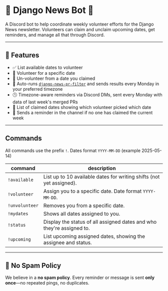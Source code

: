 # 📰 Django News Bot 🤖

A Discord bot to help coordinate weekly volunteer efforts for the Django News newsletter. Volunteers can claim and unclaim upcoming dates, get reminders, and manage all that through Discord.

---

## 📌 Features

- ✅ List available dates to volunteer
- 🙋 Volunteer for a specific date
- 🙅 Un-volunteer from a date you claimed
- 📅 Auto-runs [`django-news-pr-filter`](https://github.com/sakhawy/django-news-pr-filter/tree/main) and sends results every Monday in your preferred timezone
- 🕓 Timezone-aware reminders via Discord DMs, sent every Monday with data of last week's merged PRs
- 👥 List of claimed dates showing which volunteer picked which date
- 🚨 Sends a reminder in the channel if no one has claimed the current week

---

## Commands
All commands use the prefix `!`. Dates format `YYYY-MM-DD` (example 2025-05-14)

| command         | description                                                           |
|-----------------|-----------------------------------------------------------------------|
| `!available`    | List up to 10 available dates for writing shifts (not yet assigned).  |
| `!volunteer`    | Assign you to a specific date. Date format `YYYY-MM-DD`.              |
| `!unvolunteer`  | Removes you from a specific date.                                     |
| `!mydates`      | Shows all dates assigned to you.                                      |
| `!status`       | Display the status of all assigned dates and who they're assigned to. |
| `!upcoming`     |  List upcoming assigned dates, showing the assignee and status.       |

---

## 🔕 No Spam Policy

We believe in a **no spam policy**.  Every reminder or message is sent **only once**—no repeated pings, no duplicates.
